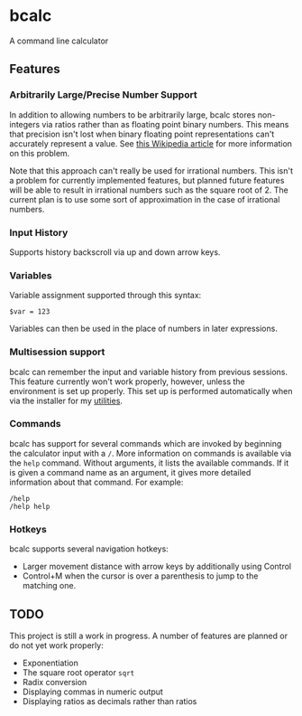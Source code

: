 # bcalc
A command line calculator

## Features

### Arbitrarily Large/Precise Number Support

In addition to allowing numbers to be arbitrarily large, bcalc stores non-integers via ratios rather than as floating point binary numbers. This means that precision isn't lost when binary floating point representations can't accurately represent a value. See [this Wikipedia article](https://en.wikipedia.org/wiki/Binary_number#Fractions) for more information on this problem.

Note that this approach can't really be used for irrational numbers. This isn't a problem for currently implemented features, but planned future features will be able to result in irrational numbers such as the square root of 2. The current plan is to use some sort of approximation in the case of irrational numbers. 

### Input History

Supports history backscroll via up and down arrow keys.

### Variables

Variable assignment supported through this syntax:

```
$var = 123
```

Variables can then be used in the place of numbers in later expressions.

### Multisession support

bcalc can remember the input and variable history from previous sessions. This feature currently won't work properly, however, unless the environment is set up properly. This set up is performed automatically when via the installer for my [utilities](https://github.com/bytesized/utilities).

### Commands

bcalc has support for several commands which are invoked by beginning the calculator input with a `/`. More information on commands is available via the `help` command. Without arguments, it lists the available commands. If it is given a command name as an argument, it gives more detailed information about that command. For example:

```
/help
/help help
```

### Hotkeys

bcalc supports several navigation hotkeys:

 - Larger movement distance with arrow keys by additionally using Control
 - Control+M when the cursor is over a parenthesis to jump to the matching one.

## TODO

This project is still a work in progress. A number of features are planned or do not yet work properly:

 - Exponentiation
 - The square root operator `sqrt`
 - Radix conversion
 - Displaying commas in numeric output
 - Displaying ratios as decimals rather than ratios
